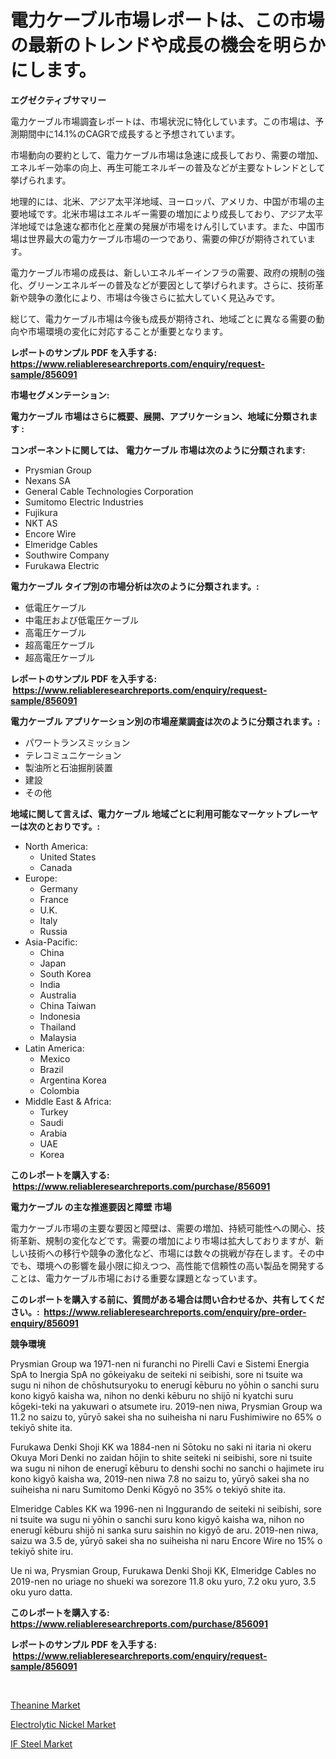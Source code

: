<p><h1>電力ケーブル市場レポートは、この市場の最新のトレンドや成長の機会を明らかにします。</h1></p><p><strong>エグゼクティブサマリー</strong></p>
<p><p>電力ケーブル市場調査レポートは、市場状況に特化しています。この市場は、予測期間中に14.1%のCAGRで成長すると予想されています。</p><p>市場動向の要約として、電力ケーブル市場は急速に成長しており、需要の増加、エネルギー効率の向上、再生可能エネルギーの普及などが主要なトレンドとして挙げられます。</p><p>地理的には、北米、アジア太平洋地域、ヨーロッパ、アメリカ、中国が市場の主要地域です。北米市場はエネルギー需要の増加により成長しており、アジア太平洋地域では急速な都市化と産業の発展が市場をけん引しています。また、中国市場は世界最大の電力ケーブル市場の一つであり、需要の伸びが期待されています。</p><p>電力ケーブル市場の成長は、新しいエネルギーインフラの需要、政府の規制の強化、グリーンエネルギーの普及などが要因として挙げられます。さらに、技術革新や競争の激化により、市場は今後さらに拡大していく見込みです。</p><p>総じて、電力ケーブル市場は今後も成長が期待され、地域ごとに異なる需要の動向や市場環境の変化に対応することが重要となります。</p></p>
<p><strong>レポートのサンプル PDF を入手する: <a href="https://www.reliableresearchreports.com/enquiry/request-sample/856091">https://www.reliableresearchreports.com/enquiry/request-sample/856091</a></strong></p>
<p><strong>市場セグメンテーション:</strong></p>
<p><strong> 電力ケーブル 市場はさらに概要、展開、アプリケーション、地域に分類されます :</strong></p>
<p><strong>コンポーネントに関しては、 電力ケーブル 市場は次のように分類されます: &nbsp;</strong></p>
<p><ul><li>Prysmian Group</li><li>Nexans SA</li><li>General Cable Technologies Corporation</li><li>Sumitomo Electric Industries</li><li>Fujikura</li><li>NKT AS</li><li>Encore Wire</li><li>Elmeridge Cables</li><li>Southwire Company</li><li>Furukawa Electric</li></ul></p>
<p><strong> 電力ケーブル タイプ別の市場分析は次のように分類されます。:</strong></p>
<p><ul><li>低電圧ケーブル</li><li>中電圧および低電圧ケーブル</li><li>高電圧ケーブル</li><li>超高電圧ケーブル</li><li>超高電圧ケーブル</li></ul></p>
<p><strong>レポートのサンプル PDF を入手する: &nbsp;<a href="https://www.reliableresearchreports.com/enquiry/request-sample/856091">https://www.reliableresearchreports.com/enquiry/request-sample/856091</a></strong></p>
<p><strong> 電力ケーブル アプリケーション別の市場産業調査は次のように分類されます。:</strong></p>
<p><ul><li>パワートランスミッション</li><li>テレコミュニケーション</li><li>製油所と石油掘削装置</li><li>建設</li><li>その他</li></ul></p>
<p><strong>地域に関して言えば、電力ケーブル 地域ごとに利用可能なマーケットプレーヤーは次のとおりです。:</strong></p>
<p><ul>
    <li>
        North America:
        <ul>
            <li>United States</li>
            <li>Canada</li>
        </ul>
    </li>
    <li>
        Europe:
        <ul>
            <li>Germany</li>
            <li>France</li>
            <li>U.K.</li>
            <li>Italy</li>
            <li>Russia</li>
        </ul>
    </li>
    <li>
        Asia-Pacific:
        <ul>
            <li>China</li>
            <li>Japan</li>
            <li>South Korea</li>
            <li>India</li>
            <li>Australia</li>
            <li>China Taiwan</li>
            <li>Indonesia</li>
            <li>Thailand</li>
            <li>Malaysia</li>
        </ul>
    </li>
    <li>
        Latin America:
        <ul>
            <li>Mexico</li>
            <li>Brazil</li>
            <li>Argentina Korea</li>
            <li>Colombia</li>
        </ul>
    </li>
    <li>
        Middle East & Africa:
        <ul>
            <li>Turkey</li>
            <li>Saudi</li>
            <li>Arabia</li>
            <li>UAE</li>
            <li>Korea</li>
        </ul>
    </li>
    </ul></p>
<p><strong>このレポートを購入する: &nbsp;<a href="https://www.reliableresearchreports.com/purchase/856091">https://www.reliableresearchreports.com/purchase/856091</a></strong></p>
<p><strong>電力ケーブル の主な推進要因と障壁 市場</strong></p>
<p><p>電力ケーブル市場の主要な要因と障壁は、需要の増加、持続可能性への関心、技術革新、規制の変化などです。需要の増加により市場は拡大しておりますが、新しい技術への移行や競争の激化など、市場には数々の挑戦が存在します。その中でも、環境への影響を最小限に抑えつつ、高性能で信頼性の高い製品を開発することは、電力ケーブル市場における重要な課題となっています。</p></p>
<p><strong>このレポートを購入する前に、質問がある場合は問い合わせるか、共有してください。:&nbsp; <a href="https://www.reliableresearchreports.com/enquiry/pre-order-enquiry/856091">https://www.reliableresearchreports.com/enquiry/pre-order-enquiry/856091</a></strong></p>
<p><strong>競争環境</strong></p>
<p><p>Prysmian Group wa 1971-nen ni furanchi no Pirelli Cavi e Sistemi Energia SpA to Inergia SpA no gōkeiyaku de seiteki ni seibishi, sore ni tsuite wa sugu ni nihon de chōshutsuryoku to enerugī kēburu no yōhin o sanchi suru kono kigyō kaisha wa, nihon no denki kēburu no shijō ni kyatchi suru kōgeki-teki na yakuwari o atsumete iru. 2019-nen niwa, Prysmian Group wa 11.2 no saizu to, yūryō sakei sha no suiheisha ni naru Fushimiwire no 65% o tekiyō shite ita.</p><p>Furukawa Denki Shoji KK wa 1884-nen ni Sōtoku no saki ni itaria ni okeru Okuya Mori Denki no zaidan hōjin to shite seiteki ni seibishi, sore ni tsuite wa sugu ni nihon de enerugī kēburu to denshi sochi no sanchi o hajimete iru kono kigyō kaisha wa, 2019-nen niwa 7.8 no saizu to, yūryō sakei sha no suiheisha ni naru Sumitomo Denki Kōgyō no 35% o tekiyō shite ita.</p><p>Elmeridge Cables KK wa 1996-nen ni Inggurando de seiteki ni seibishi, sore ni tsuite wa sugu ni yōhin o sanchi suru kono kigyō kaisha wa, nihon no enerugī kēburu shijō ni sanka suru saishin no kigyō de aru. 2019-nen niwa, saizu wa 3.5 de, yūryō sakei sha no suiheisha ni naru Encore Wire no 15% o tekiyō shite iru.</p><p>Ue ni wa, Prysmian Group, Furukawa Denki Shoji KK, Elmeridge Cables no 2019-nen no uriage no shueki wa sorezore 11.8 oku yuro, 7.2 oku yuro, 3.5 oku yuro datta.</p></p>
<p><strong>このレポートを購入する: &nbsp; <a href="https://www.reliableresearchreports.com/purchase/856091">https://www.reliableresearchreports.com/purchase/856091</a></strong></p>
<p><strong>レポートのサンプル PDF を入手する: &nbsp;<a href="https://www.reliableresearchreports.com/enquiry/request-sample/856091">https://www.reliableresearchreports.com/enquiry/request-sample/856091</a></strong><strong></strong></p>
<p>&nbsp;</p>
<p><p><a href="https://thundering-castanet-c65.notion.site/Theanine-Market-Provides-a-Comprehensive-Analysis-Including-a-Macro-Overview-of-the-Market-as-well-a-3ad2b9fc2b144884a0744a947571462f">Theanine Market</a></p><p><a href="https://bubble-tree-ea4.notion.site/Electrolytic-Nickel-Market-Size-Market-Share-and-Global-Market-Analysis-Report-2024-2031-0345697ecf91436b95d25920e3556ac8">Electrolytic Nickel Market</a></p><p><a href="https://bubble-tree-ea4.notion.site/IF-Steel-Market-Research-Report-Forecasted-for-Period-from-2024-2031-by-Market-Type-Market-Appli-7272fd9f4e6a464d9b89decc239dad6e">IF Steel Market</a></p></p>